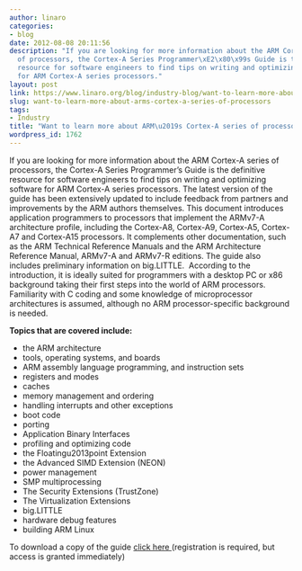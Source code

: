 ```yaml
---
author: linaro
categories:
- blog
date: 2012-08-08 20:11:56
description: "If you are looking for more information about the ARM Cortex-A series
  of processors, the Cortex-A Series Programmer\xE2\x80\x99s Guide is the definitive
  resource for software engineers to find tips on writing and optimizing software
  for ARM Cortex-A series processors."
layout: post
link: https://www.linaro.org/blog/industry-blog/want-to-learn-more-about-arms-cortex-a-series-of-processors/
slug: want-to-learn-more-about-arms-cortex-a-series-of-processors
tags:
- Industry
title: "Want to learn more about ARM\u2019s Cortex-A series of processors?"
wordpress_id: 1762
---
```


If you are looking for more information about the ARM Cortex-A series of processors, the Cortex-A Series Programmer’s Guide is the definitive resource for software engineers to find tips on writing and optimizing software for ARM Cortex-A series processors. The latest version of the guide has been extensively updated to include feedback from partners and improvements by the ARM authors themselves. This document introduces application programmers to processors that implement the ARMv7-A architecture profile, including the Cortex-A8, Cortex-A9, Cortex-A5, Cortex-A7 and Cortex-A15 processors. It complements other documentation, such as the ARM Technical Reference Manuals and the ARM Architecture Reference Manual, ARMv7-A and ARMv7-R editions. The guide also includes preliminary information on big.LITTLE.  According to the introduction, it is ideally suited for programmers with a desktop PC or x86 background taking their first steps into the world of ARM processors. Familiarity with C coding and some knowledge of microprocessor architectures is assumed, although no ARM processor-specific background is needed.

**Topics that are covered include:**

* the ARM architecture
* tools, operating systems, and boards
* ARM assembly language programming, and instruction sets
* registers and modes
* caches
* memory management and ordering
* handling interrupts and other exceptions
* boot code
* porting
* Application Binary Interfaces
* profiling and optimizing code
* the Floatingu2013point Extension
* the Advanced SIMD Extension (NEON)
* power management
* SMP multiprocessing
* The Security Extensions (TrustZone)
* The Virtualization Extensions
* big.LITTLE
* hardware debug features
* building ARM Linux

To download a copy of the guide [click here ](http://infocenter.arm.com/help/topic/com.arm.doc.den0013c/index.html)(registration is required, but access is granted immediately)